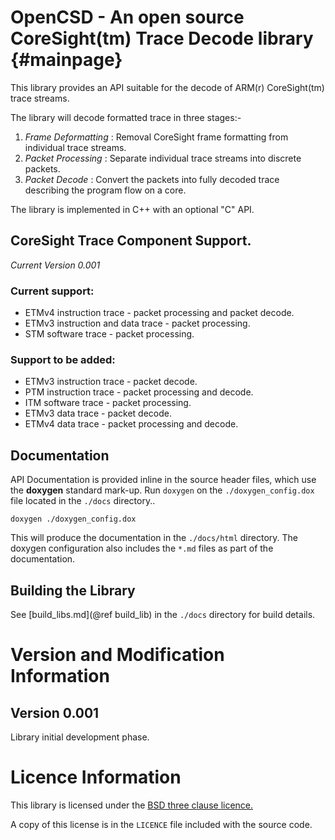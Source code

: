 OpenCSD - An open source CoreSight(tm) Trace Decode library        {#mainpage}
===========================================================

This library provides an API suitable for the decode of ARM(r) CoreSight(tm) trace streams.

The library will decode formatted trace in three stages:-
1. *Frame Deformatting* : Removal CoreSight frame formatting from individual trace streams.
2. *Packet Processing*  : Separate individual trace streams into discrete packets.
3. *Packet Decode*      : Convert the packets into fully decoded trace describing the program flow on a core.

The library is implemented in C++ with an optional "C" API.


CoreSight Trace Component Support.
----------------------------------

_Current Version 0.001_

### Current support:

- ETMv4 instruction trace - packet processing and packet decode.
- ETMv3 instruction and data trace - packet processing.
- STM software trace - packet processing.

### Support to be added:

- ETMv3 instruction trace - packet decode.
- PTM instruction trace - packet processing and decode.
- ITM software trace - packet processing.
- ETMv3 data trace - packet decode.
- ETMv4 data trace - packet processing and decode.


Documentation
-------------

API Documentation is provided inline in the source header files, which use the __doxygen__ standard mark-up.
Run `doxygen` on the `./doxygen_config.dox` file located in the `./docs` directory..

    doxygen ./doxygen_config.dox

This will produce the documentation in the `./docs/html` directory. The doxygen configuration also includes
the `*.md` files as part of the documentation.


Building the Library
--------------------

See [build_libs.md](@ref build_lib) in the `./docs` directory for build details.


Version and Modification Information
====================================

Version 0.001
-------------

Library initial development phase.


Licence Information
===================

This library is licensed under the [BSD three clause licence.](http://directory.fsf.org/wiki/License:BSD_3Clause)

A copy of this license is in the `LICENCE` file included with the source code.
